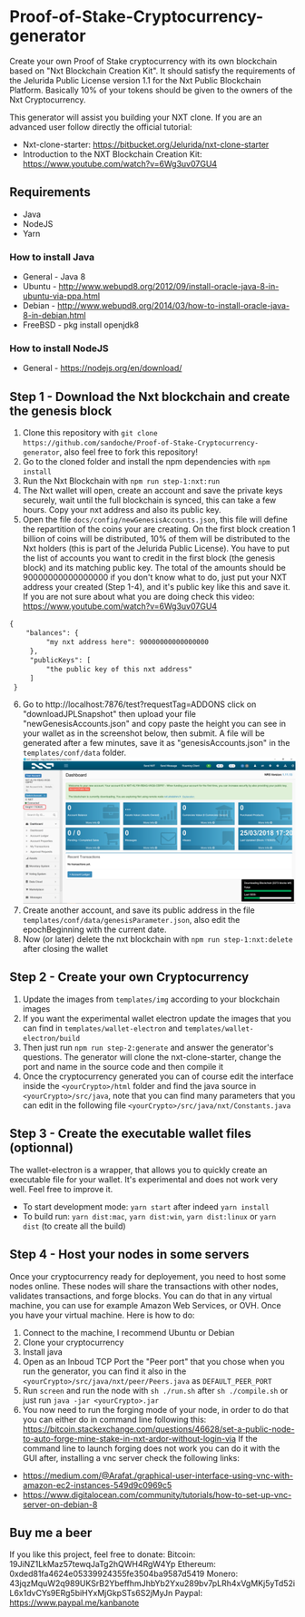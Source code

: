 # Proof-of-Stake-Cryptocurrency-generator
Create your own Proof of Stake cryptocurrency with its own blockchain based on "Nxt Blockchain Creation Kit".
It should satisfy the requirements of the Jelurida Public License version 1.1 for the Nxt Public Blockchain Platform.
Basically 10% of your tokens should be given to the owners of the Nxt Cryptocurrency.

This generator will assist you building your NXT clone.
If you are an advanced user follow directly the official tutorial:
* Nxt-clone-starter: https://bitbucket.org/Jelurida/nxt-clone-starter
* Introduction to the NXT Blockchain Creation Kit: https://www.youtube.com/watch?v=6Wg3uv07GU4

## Requirements
* Java
* NodeJS
* Yarn

### How to install Java
* General - Java 8
* Ubuntu - http://www.webupd8.org/2012/09/install-oracle-java-8-in-ubuntu-via-ppa.html
* Debian - http://www.webupd8.org/2014/03/how-to-install-oracle-java-8-in-debian.html
* FreeBSD - pkg install openjdk8

### How to install NodeJS
* General - https://nodejs.org/en/download/

## Step 1 - Download the Nxt blockchain and create the genesis block
1. Clone this repository with `git clone https://github.com/sandoche/Proof-of-Stake-Cryptocurrency-generator`, also feel free to fork this repository!
2. Go to the cloned folder and install the npm dependencies with `npm install`
3. Run the Nxt Blockchain with `npm run step-1:nxt:run`
4. The Nxt wallet will open, create an account and save the private keys securely, wait until the full blockchain is synced, this can take a few hours. Copy your nxt address and also its public key.
5. Open the file `docs/config/newGenesisAccounts.json`, this file will define the repartition of the coins your are creating. On the first block creation 1 billion of coins will be distributed, 10% of them will be distributed to the Nxt holders (this is part of the Jelurida Public License). You have to put the list of accounts you want to credit in the first block (the genesis block) and its matching public key. The total of the amounts should be 90000000000000000 if you don't know what to do, just put your NXT address your created (Step 1-4), and it's public key like this and save it. If you are not sure about what you are doing check this video: https://www.youtube.com/watch?v=6Wg3uv07GU4
```
{
    "balances": {
         "my nxt address here": 90000000000000000
     },
     "publicKeys": [
         "the public key of this nxt address"
     ]
 }
```
6. Go to http://localhost:7876/test?requestTag=ADDONS click on "downloadJPLSnapshot" then upload your file "newGenesisAccounts.json" and copy paste the height you can see in your wallet as in the screenshot below, then submit. A file will be generated after a few minutes, save it as "genesisAccounts.json" in the `templates/conf/data` folder.
![screenshot](docs/assets/height.png)
7. Create another account, and save its public address in the file `templates/conf/data/genesisParameter.json`, also edit the epochBeginning with the current date.
8. Now (or later) delete the nxt blockchain with `npm run step-1:nxt:delete` after closing the wallet

## Step 2 - Create your own Cryptocurrency
1. Update the images from `templates/img` according to your blockchain images
2. If you want the experimental wallet electron update the images that you can find in `templates/wallet-electron` and `templates/wallet-electron/build`
3. Then just run `npm run step-2:generate` and answer the generator's questions. The generator will clone the nxt-clone-starter, change the port and name in the source code and then compile it
4. Once the cryptocurrency generated you can of course edit the interface inside the `<yourCrypto>/html` folder and find the java source in `<yourCrypto>/src/java`, note that you can find many parameters that you can edit in the following file `<yourCrypto>/src/java/nxt/Constants.java`

## Step 3 - Create the executable wallet files (optionnal)
The wallet-electron is a wrapper, that allows you to quickly create an executable file for your wallet.
It's experimental and does not work very well. Feel free to improve it.
* To start development mode: `yarn start` after indeed `yarn install`
* To build run: `yarn dist:mac`, `yarn dist:win`, `yarn dist:linux` or `yarn dist` (to create all the build)

## Step 4 - Host your nodes in some servers
Once your cryptocurrency ready for deployement, you need to host some nodes online. These nodes will share the transactions with other nodes, validates transactions, and forge blocks.
You can do that in any virtual machine, you can use for example Amazon Web Services, or OVH. Once you have your virtual machine. Here is how to do:
1. Connect to the machine, I recommend Ubuntu or Debian
2. Clone your cryptocurrency
3. Install java
4. Open as an Inboud TCP Port the "Peer port" that you chose when you run the generator, you can find it also in the `<yourCrypto>/src/java/nxt/peer/Peers.java` as `DEFAULT_PEER_PORT`
5. Run `screen` and run the node with `sh ./run.sh` after  `sh ./compile.sh` or just run `java -jar <yourCrypto>.jar`
6. You now need to run the forging mode of your node, in order to do that you can either do in command line following this: https://bitcoin.stackexchange.com/questions/46628/set-a-public-node-to-auto-forge-mine-stake-in-nxt-ardor-without-login-via
If the command line to launch forging does not work you can do it with the GUI after, installing a vnc server check the following links:
* https://medium.com/@Arafat./graphical-user-interface-using-vnc-with-amazon-ec2-instances-549d9c0969c5
* https://www.digitalocean.com/community/tutorials/how-to-set-up-vnc-server-on-debian-8

## Buy me a beer
If you like this project, feel free to donate:
Bitcoin: 19JiNZ1LkMaz57tewqJaTg2hQWH4RgW4Yp
Ethereum: 0xded81fa4624e05339924355fe3504ba9587d5419
Monero: 43jqzMquW2q989UKSrB2YbeffhmJhbYb2Yxu289bv7pLRh4xVgMKj5yTd52iL6x1dvCYs9ERg5biHYxMjGkpSTs6S2jMyJn
Paypal: https://www.paypal.me/kanbanote
